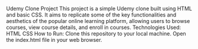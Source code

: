 Udemy Clone Project
This project is a simple Udemy clone built using HTML and basic CSS. It aims to replicate some of the key functionalities and aesthetics of the popular online learning platform, allowing users to browse courses, view course details, and enroll in courses.
Technologies Used:
HTML
CSS
How to Run:
Clone this repository to your local machine.
Open the index.html file in your web browser.
